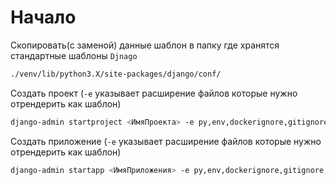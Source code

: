 # Начало

Скопировать(с заменой) данные шаблон в папку где хранятся стандартные шаблоны `Djnago` 

```bash
./venv/lib/python3.X/site-packages/django/conf/
```

Создать проект (`-e` указывает расширение файлов которые нужно отрендерить как шаблон)

```bash
django-admin startproject <ИмяПроекта> -e py,env,dockerignore,gitignore,yml,yaml,sh;
```

Создать приложение (`-e` указывает расширение файлов которые нужно отрендерить как шаблон)

```bash
django-admin startapp <ИмяПриложения> -e py,env,dockerignore,gitignore,yml,yaml,sh;
```
